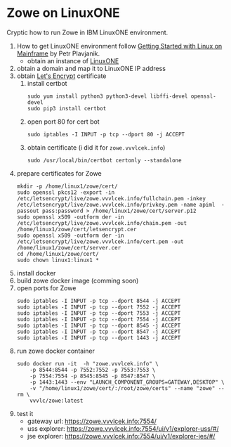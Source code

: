# Zowe on LinuxONE

Cryptic how to run Zowe in IBM LinuxONE environment.

1) How to get LinuxONE environment follow [Getting Started with Linux on Mainframe](https://levelup.gitconnected.com/getting-started-with-linux-on-mainframe-fcd4b19d147d) by Petr Plavjanik.
   * obtain an instance of [LinuxONE](https://linuxone.cloud.marist.edu/cloud/#/index)
1) obtain a domain and map it to LinuxONE IP address
1) obtain [Let's Encrypt](https://letsencrypt.org/) certificate
   1) install certbot
      ```
      sudo yum install python3 python3-devel libffi-devel openssl-devel
      sudo pip3 install certbot
      ```
   1) open port 80 for cert bot
      ```
      sudo iptables -I INPUT -p tcp --dport 80 -j ACCEPT 
      ```
   1) obtain certificate (i did it for `zowe.vvvlcek.info`)
      ```
      sudo /usr/local/bin/certbot certonly --standalone
      ```
1) prepare certificates for Zowe
    ```
    mkdir -p /home/linux1/zowe/cert/
    sudo openssl pkcs12 -export -in /etc/letsencrypt/live/zowe.vvvlcek.info/fullchain.pem -inkey /etc/letsencrypt/live/zowe.vvvlcek.info/privkey.pem -name apiml  -passout pass:password > /home/linux1/zowe/cert/server.p12
    sudo openssl x509 -outform der -in /etc/letsencrypt/live/zowe.vvvlcek.info/chain.pem -out /home/linux1/zowe/cert/letsencrypt.cer
    sudo openssl x509 -outform der -in /etc/letsencrypt/live/zowe.vvvlcek.info/cert.pem -out /home/linux1/zowe/cert/server.cer
    cd /home/linux1/zowe/cert/
    sudo chown linux1:linux1 *
    ```
1) install docker 
1) build zowe docker image (comming soon)
1) open ports for Zowe
    ```
    sudo iptables -I INPUT -p tcp --dport 8544 -j ACCEPT 
    sudo iptables -I INPUT -p tcp --dport 7552 -j ACCEPT 
    sudo iptables -I INPUT -p tcp --dport 7553 -j ACCEPT 
    sudo iptables -I INPUT -p tcp --dport 7554 -j ACCEPT 
    sudo iptables -I INPUT -p tcp --dport 8545 -j ACCEPT 
    sudo iptables -I INPUT -p tcp --dport 8547 -j ACCEPT 
    sudo iptables -I INPUT -p tcp --dport 1443 -j ACCEPT 
    ```
1) run zowe docker container
    ```
    sudo docker run -it  -h "zowe.vvvlcek.info" \
        -p 8544:8544 -p 7552:7552 -p 7553:7553 \
        -p 7554:7554 -p 8545:8545 -p 8547:8547 \
        -p 1443:1443 --env "LAUNCH_COMPONENT_GROUPS=GATEWAY,DESKTOP" \
        -v "/home/linux1/zowe/cert/:/root/zowe/certs" --name "zowe" --rm \
        vvvlc/zowe:latest
    ```
1) test it
    * gateway url: https://zowe.vvvlcek.info:7554/
    * uss explorer: https://zowe.vvvlcek.info:7554/ui/v1/explorer-uss/#/
    * jse explorer: https://zowe.vvvlcek.info:7554/ui/v1/explorer-jes/#/
